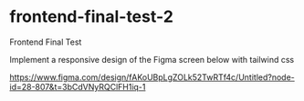 # frontend-final-test-2

Frontend Final Test

Implement a responsive design of the Figma screen below with tailwind css

https://www.figma.com/design/fAKoUBpLgZOLk52TwRTf4c/Untitled?node-id=28-807&t=3bCdVNyRQClFH1iq-1
